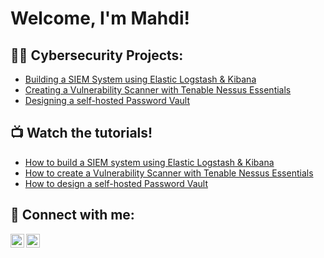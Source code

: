 <h1>Welcome, I'm Mahdi!
  
<h2>👨‍💻 Cybersecurity Projects:</h2>

  - [Building a SIEM System using Elastic Logstash & Kibana](https://github.com/Mahdi-Tohidi/SIEM-System)
  - [Creating a Vulnerability Scanner with Tenable Nessus Essentials](https://github.com/Mahdi-Tohidi/Vulnerability-Scanner)
  - [Designing a self-hosted Password Vault](https://github.com/Mahdi-Tohidi/Password-Manager)

<h2>📺 Watch the tutorials!</h2>

- [How to build a SIEM system using Elastic Logstash & Kibana](https://youtu.be/Dun6cbtvHQ4)
- [How to create a Vulnerability Scanner with Tenable Nessus Essentials](https://www.youtube.com/)
- [How to design a self-hosted Password Vault](https://www.youtube.com/)

<h2> 🤳 Connect with me:</h2>

[<img align="left" alt="MahdiTohidi | YouTube" width="22px" src="https://cdn.jsdelivr.net/npm/simple-icons@v3/icons/youtube.svg" />][youtube]
[<img align="left" alt="MahdiTohidi | LinkedIn" width="22px" src="https://cdn.jsdelivr.net/npm/simple-icons@v3/icons/linkedin.svg" />][linkedin]

[youtube]: https://www.youtube.com/@MahdiTohidi1
[linkedin]: https://linkedin.com/in/mahditohidi


